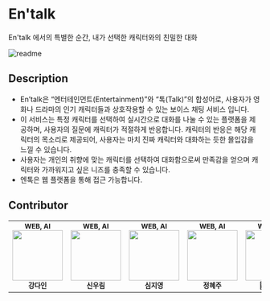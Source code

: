 # En'talk

En'talk 에서의 특별한 순간, 내가 선택한 캐릭터와의 친밀한 대화

![readme](https://github.com/Sungshin-Entalk/.github/assets/114573447/932883f4-83ff-4bfc-8a40-0a967990d43d)

Description
---

- En’talk은 “엔터테인먼트(Entertainment)”와 “톡(Talk)”의 합성어로, 사용자가 영화나 드라마의 인기 캐릭터들과 상호작용할 수 있는 보이스 채팅 서비스 입니다.
- 이 서비스는 특정 캐릭터를 선택하여 실시간으로 대화를 나눌 수 있는 플랫폼을 제공하며, 사용자의 질문에 캐릭터가 적절하게 반응합니다. 캐릭터의 반응은 해당 캐릭터의 목소리로 제공되어, 사용자는 마치 진짜 캐릭터와 대화하는 듯한 몰입감을 느낄 수 있습니다.
- 사용자는 개인의 취향에 맞는 캐릭터를 선택하여 대화함으로써 만족감을 얻으며 캐릭터와 가까워지고 싶은 니즈를 충족할 수 있습니다.
- 엔톡은 웹 플랫폼을 통해 접근 가능합니다.


Contributor
---
<table>
  <tr>
    <td align="center"><sub><b>WEB, AI</b></sub><br /><img src="https://github.com/Sungshin-Entalk/.github/assets/114573447/f860d9fd-aac5-4f89-8598-561167c85809" width="100px;" alt=""/><br /><sub><b>강다인</b></sub><br /></td>
    <td align="center"><sub><b>WEB, AI</b></sub><br /><img src="https://github.com/Sungshin-Entalk/.github/assets/114573447/a75a22e0-1824-4cca-bc15-9de66c30a6ae" width="100px;" alt=""/><br /><sub><b>신우림</b></sub><br /></td>
    <td align="center"><sub><b> WEB, AI</b></sub><br /><img src="https://github.com/Sungshin-Entalk/.github/assets/114573447/22f85fa8-2536-4f59-9f12-eb91a35e3014" width="100px;" alt=""/><br /><sub><b>심지영</b></sub><br /></td>
    <td align="center"><sub><b>WEB, AI</b></sub><br /><img src="https://github.com/Sungshin-Entalk/.github/assets/114573447/ef0d9109-9a2c-4479-a0a5-82f21b564f99" width="100px;" alt=""/><br /><sub><b>정혜주</b></sub><br /></td>
    <td align="center"><sub><b>WEB, AI</b></sub><br /><img src="https://github.com/Sungshin-Entalk/.github/assets/114573447/ff384e1c-dd29-412c-8b3d-9fe067e7e434" width="100px;" alt=""/><br /><sub><b>이유진</b></sub><br /></td>
    </tr>
</table>





